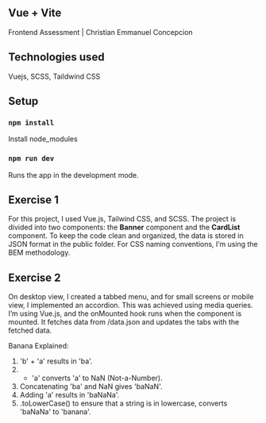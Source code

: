 ## Vue + Vite

Frontend Assessment | Christian Emmanuel Concepcion

## Technologies used

Vuejs, SCSS, Taildwind CSS

## Setup

### `npm install`

Install node_modules

### `npm run dev`

Runs the app in the development mode.

## Exercise 1

For this project, I used Vue.js, Tailwind CSS, and SCSS. The project is divided into two components: the **Banner** component and the **CardList** component. To keep the code clean and organized, the data is stored in JSON format in the public folder. For CSS naming conventions, I’m using the BEM methodology.

## Exercise 2

On desktop view, I created a tabbed menu, and for small screens or mobile view, I implemented an accordion. This was achieved using media queries. I’m using Vue.js, and the onMounted hook runs when the component is mounted. It fetches data from /data.json and updates the tabs with the fetched data.

Banana Explained:
1) 'b' + 'a' results in 'ba'.
2) + 'a' converts 'a' to NaN (Not-a-Number).
3) Concatenating 'ba' and NaN gives 'baNaN'.
4) Adding 'a' results in 'baNaNa'.
5) .toLowerCase() to ensure that a string is in lowercase, converts 'baNaNa' to 'banana'.
